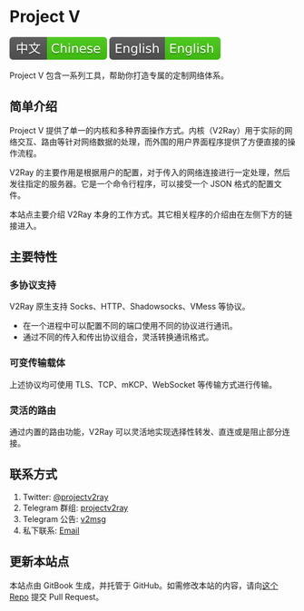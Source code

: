 # Project V

![Chinese](resources/chinese.svg) [![English](resources/english.svg)](https://www.v2ray.com/en/)

Project V 包含一系列工具，帮助你打造专属的定制网络体系。

## 简单介绍

Project V 提供了单一的内核和多种界面操作方式。内核（V2Ray）用于实际的网络交互、路由等针对网络数据的处理，而外围的用户界面程序提供了方便直接的操作流程。

V2Ray 的主要作用是根据用户的配置，对于传入的网络连接进行一定处理，然后发往指定的服务器。它是一个命令行程序，可以接受一个 JSON 格式的配置文件。

本站点主要介绍 V2Ray 本身的工作方式。其它相关程序的介绍由在左侧下方的链接进入。

## 主要特性

### 多协议支持

V2Ray 原生支持 Socks、HTTP、Shadowsocks、VMess 等协议。

* 在一个进程中可以配置不同的端口使用不同的协议进行通讯。
* 通过不同的传入和传出协议组合，灵活转换通讯格式。

### 可变传输载体

上述协议均可使用 TLS、TCP、mKCP、WebSocket 等传输方式进行传输。

### 灵活的路由

通过内置的路由功能，V2Ray 可以灵活地实现选择性转发、直连或是阻止部分连接。

## 联系方式

1. Twitter: [@projectv2ray](https://twitter.com/projectv2ray)
1. Telegram 群组: [projectv2ray](https://t.me/projectv2ray)
1. Telegram 公告: [v2msg](https://t.me/v2msg)
1. 私下联系: [Email](chapter_00/pgp.md)

## 更新本站点

本站点由 GitBook 生成，并托管于 GitHub。如需修改本站的内容，请向[这个 Repo](https://github.com/v2ray/manual) 提交 Pull Request。
